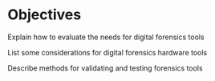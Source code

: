 # Objectives  

Explain how to evaluate the needs for digital forensics tools  

List some considerations for digital forensics hardware tools  

Describe methods for validating and testing forensics tools  

